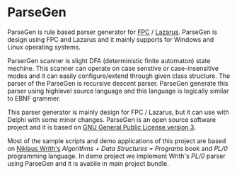 ParseGen
========

ParseGen is rule based parser generator for [FPC](http://www.freepascal.org) / [Lazarus](http://www.lazarus.freepascal.org). ParseGen is design using FPC and Lazarus and it mainly supports for Windows and Linux operating systems. 

ParserGen scanner is slight DFA (deterministic finite automaton) state mechine. This scanner can operate on case senstive or case-insensitive modes and it can easily configure/extend through given class structure. The parser of the ParseGen is recursive descent parser. ParseGen generate this parser using highlevel source language and this language is logically similar to EBNF grammer.

This parser generator is mainly design for  FPC / Lazarus, but it can use with Delphi with some minor changes. ParseGen is an open source software project and it is based on [GNU General Public License
 version 3](http://www.gnu.org/licenses/gpl.html).

Most of the sample scripts and demo applications of this project are based on [Niklaus Writh's](http://www.inf.ethz.ch/personal/wirth) *Algorithms + Data Structures = Programs* book and *PL/0* programming language. In demo project we implement Writh's *PL/0* parser using ParseGen and it is avabile in main project bundle. 
